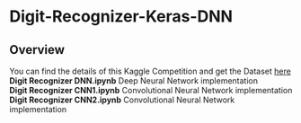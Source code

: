 # Digit-Recognizer-Keras-DNN

## Overview
You can find the details of this Kaggle Competition and get the Dataset [here](https://www.kaggle.com/c/digit-recognizer)
<br>
__Digit Recognizer DNN.ipynb__ Deep Neural Network implementation
<br>
__Digit Recognizer CNN1.ipynb__ Convolutional Neural Network implementation
<br>
__Digit Recognizer CNN2.ipynb__ Convolutional Neural Network implementation
